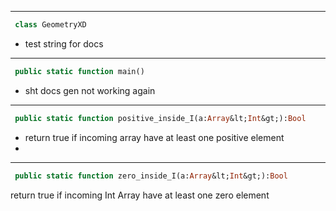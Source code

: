 
---
```haxe  
 class GeometryXD
```    
 * test string for docs
 
---
```haxe  
 public static function main()
```    
 * sht docs gen not working again
 
---
```haxe  
 public static function positive_inside_I(a:Array&lt;Int&gt;):Bool
```    
 * return true if incoming array have at least one positive element
 * 
---
```haxe  
 public static function zero_inside_I(a:Array&lt;Int&gt;):Bool
```    
 return true if incoming Int Array have at least one zero element
 